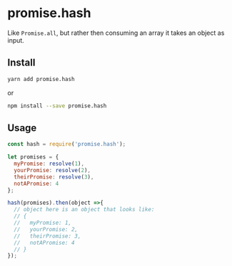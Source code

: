 # promise.hash

Like `Promise.all`, but rather then consuming an array it takes an object as input.

## Install

```sh
yarn add promise.hash
```

or

```sh
npm install --save promise.hash
```

## Usage

```js
const hash = require('promise.hash');

let promises = {
  myPromise: resolve(1),
  yourPromise: resolve(2),
  theirPromise: resolve(3),
  notAPromise: 4
};

hash(promises).then(object =>{
  // object here is an object that looks like:
  // {
  //   myPromise: 1,
  //   yourPromise: 2,
  //   theirPromise: 3,
  //   notAPromise: 4
  // }
});
```
